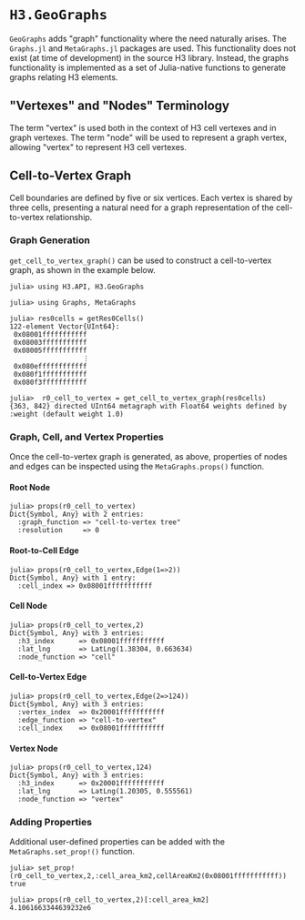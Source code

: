 # `H3.GeoGraphs`
`GeoGraphs` adds "graph" functionality where the need naturally arises.
The `Graphs.jl` and `MetaGraphs.jl` packages are used. This functionality
does not exist (at time of development) in the source H3 library.
Instead, the graphs functionality is implemented as a set of Julia-native
functions to generate graphs relating H3 elements.

## "Vertexes" and "Nodes" Terminology
The term "vertex" is used both in the context of H3 cell vertexes
and in graph vertexes. The term "node" will be used to represent
a graph vertex, allowing "vertex" to represent H3 cell vertexes.

## Cell-to-Vertex Graph
Cell boundaries are defined by five or six vertices. Each vertex is
shared by three cells, presenting a natural need for a graph
representation of the cell-to-vertex relationship.

### Graph Generation
`get_cell_to_vertex_graph()` can be used to construct a
cell-to-vertex graph, as shown in the example below.

```
julia> using H3.API, H3.GeoGraphs

julia> using Graphs, MetaGraphs

julia> res0cells = getRes0Cells()
122-element Vector{UInt64}:
 0x08001fffffffffff
 0x08003fffffffffff
 0x08005fffffffffff
                  ⋮
 0x080effffffffffff
 0x080f1fffffffffff
 0x080f3fffffffffff

julia>  r0_cell_to_vertex = get_cell_to_vertex_graph(res0cells)
{363, 842} directed UInt64 metagraph with Float64 weights defined by :weight (default weight 1.0)
```

### Graph, Cell, and Vertex Properties

Once the cell-to-vertex graph is generated, as above, properties of
nodes and edges can be inspected using the `MetaGraphs.props()`
function.

#### Root Node

```
julia> props(r0_cell_to_vertex)
Dict{Symbol, Any} with 2 entries:
  :graph_function => "cell-to-vertex tree"
  :resolution     => 0
```

#### Root-to-Cell Edge

```
julia> props(r0_cell_to_vertex,Edge(1=>2))
Dict{Symbol, Any} with 1 entry:
  :cell_index => 0x08001fffffffffff

```

#### Cell Node

```
julia> props(r0_cell_to_vertex,2)
Dict{Symbol, Any} with 3 entries:
  :h3_index      => 0x08001fffffffffff
  :lat_lng       => LatLng(1.38304, 0.663634)
  :node_function => "cell"
```

#### Cell-to-Vertex Edge

```
julia> props(r0_cell_to_vertex,Edge(2=>124))
Dict{Symbol, Any} with 3 entries:
  :vertex_index  => 0x20001fffffffffff
  :edge_function => "cell-to-vertex"
  :cell_index    => 0x08001fffffffffff
```

#### Vertex Node

```
julia> props(r0_cell_to_vertex,124)
Dict{Symbol, Any} with 3 entries:
  :h3_index      => 0x20001fffffffffff
  :lat_lng       => LatLng(1.20305, 0.555561)
  :node_function => "vertex"
```

### Adding Properties
Additional user-defined properties can be added with the 
`MetaGraphs.set_prop!()` function.

```
julia> set_prop!(r0_cell_to_vertex,2,:cell_area_km2,cellAreaKm2(0x08001fffffffffff))
true

julia> props(r0_cell_to_vertex,2)[:cell_area_km2]
4.1061663344639232e6
```
